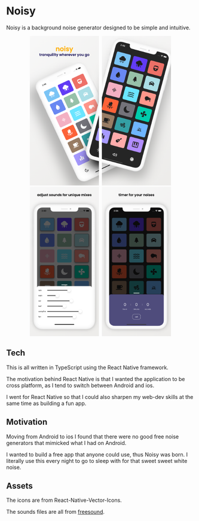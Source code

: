 # Noisy

Noisy is a background noise generator designed to be simple and intuitive.

<p align="center">
    <kbd>
        <img height=400  src="assets/screens/screenshot_0.png">
        <img height=400 src="assets/screens/screenshot_1.png">
        <img height=400 src="assets/screens/screenshot_2.png">
        <img height=400 src="assets/screens/screenshot_3.png">
    </kbd>
</p>

## Tech

This is all written in TypeScript using the React Native framework.

The motivation behind React Native is that I wanted the application to be cross platform, as I tend to switch between Android and ios.

I went for React Native so that I could also sharpen my web-dev skills at the same time as building a fun app.

## Motivation

Moving from Android to ios I found that there were no good free noise generators that mimicked what I had on Android.

I wanted to build a free app that anyone could use, thus Noisy was born. I literally use this every night to go to sleep with for that sweet sweet white noise.

## Assets

The icons are from React-Native-Vector-Icons.

The sounds files are all from [freesound](https://freesound.org/).
